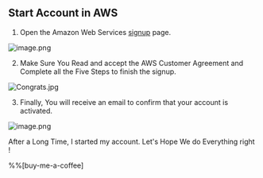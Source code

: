 ## Start Account in AWS

1. Open the Amazon Web Services  [signup](https://portal.aws.amazon.com/billing/signup#/start)  page.

![image.png](https://cdn.hashnode.com/res/hashnode/image/upload/v1618055161781/byueGbrc9.png)

2. Make Sure You Read and accept the AWS Customer Agreement and Complete all the Five Steps to finish the signup.

![Congrats.jpg](https://cdn.hashnode.com/res/hashnode/image/upload/v1618055268721/EK5ZYXs0q.jpeg)


3. Finally, You will receive an email to confirm that your account is activated.

![image.png](https://cdn.hashnode.com/res/hashnode/image/upload/v1618055323998/l7VWe1scy.png)

After a Long Time, I started my account. Let's Hope We do Everything right !


%%[buy-me-a-coffee]